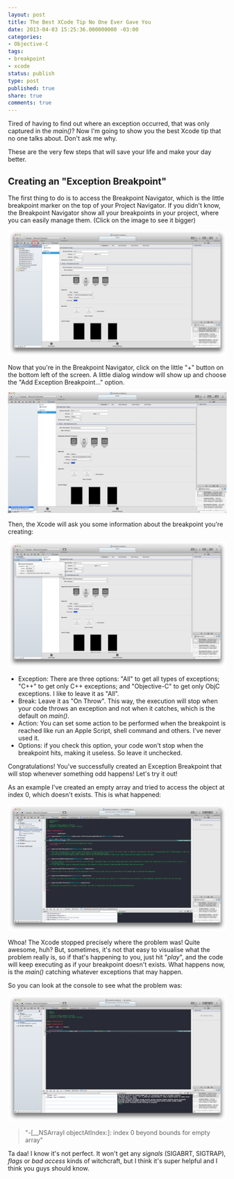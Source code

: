 ```yaml
---
layout: post
title: The Best XCode Tip No One Ever Gave You
date: 2013-04-03 15:25:36.000000000 -03:00
categories:
- Objective-C
tags:
- breakpoint
- xcode
status: publish
type: post
published: true
share: true
comments: true
---
```


Tired of having to find out where an exception occurred, that was only captured
in the *main()*? Now I'm going to show you the best Xcode tip that no one talks
about. Don't ask me why.

These are the very few steps that will save your life and make your day better.

## Creating an "Exception Breakpoint"

The first thing to do is to access the Breakpoint Navigator, which is the little
breakpoint marker on the top of your Project Navigator. If you didn't know, the
Breakpoint Navigator show all your breakpoints in your project, where you can
easily manage them. (Click on the image to see it bigger)

[![best-xcode-hint-1](/assets/images/best-xcode-hint-1.png)](/assets/images/best-xcode-hint-1.png)

Now that you're in the Breakpoint Navigator, click on the little "+" button on
the bottom left of the screen. A little dialog window will show up and choose the
"Add Exception Breakpoint…" option.

[![best-xcode-hint-3](/assets/images/best-xcode-hint-3.png)](/assets/images/best-xcode-hint-3.png)

Then, the Xcode will ask you some information about the breakpoint you're creating:

[![best-xcode-hint-4](/assets/images/best-xcode-hint-4.png)](/assets/images/best-xcode-hint-4.png)

- Exception: There are three options: "All" to get all types of exceptions; "C++" to get only C++ exceptions; and "Objective-C" to get only ObjC exceptions. I like to leave it as "All".
- Break: Leave it as "On Throw". This way, the execution will stop when your code throws an exception and not when it catches, which is the default on *main()*.
- Action: You can set some action to be performed when the breakpoint is reached like run an Apple Script, shell command and others. I've never used it.
- Options: if you check this option, your code won't stop when the breakpoint hits, making it useless. So leave it unchecked.

Congratulations! You've successfully created an Exception Breakpoint that will
stop whenever something odd happens! Let's try it out!

As an example I've created an empty array and tried to access the object at index
0, which doesn't exists. This is what happened:

[![best-xcode-hint-5](/assets/images/best-xcode-hint-5.png)](/assets/images/best-xcode-hint-5.png)

Whoa! The Xcode stopped precisely where the problem was! Quite awesome, huh? But,
sometimes, it's not that easy to visualise what the problem really is, so if
that's happening to you, just hit "*play*", and the code will keep executing as
if your breakpoint doesn't exists. What happens now, is the *main()* catching
whatever exceptions that may happen.

So you can look at the console to see what the problem was:

[![best-xcode-hint-6](/assets/images/best-xcode-hint-6.png)](/assets/images/best-xcode-hint-6.png)

> "-[__NSArrayI objectAtIndex:]: index 0 beyond bounds for empty array"

Ta daa! I know it's not perfect. It won't get any *signals* (SIGABRT, SIGTRAP),
*flags* or *bad access* kinds of witchcraft, but I think it's super helpful and
I think you guys should know.

